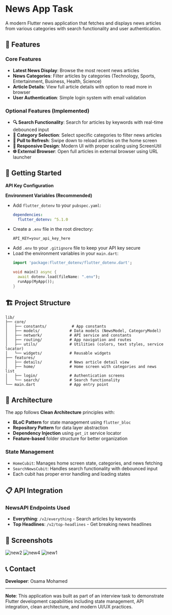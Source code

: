 # News App Task

A modern Flutter news application that fetches and displays news articles from various categories with search functionality and user authentication.

## 📱 Features

### Core Features
- **Latest News Display**: Browse the most recent news articles
- **News Categories**: Filter articles by categories (Technology, Sports, Entertainment, Business, Health, Science)
- **Article Details**: View full article details with option to read more in browser
- **User Authentication**: Simple login system with email validation

### Optional Features (Implemented)
- **🔍 Search Functionality**: Search for articles by keywords with real-time debounced input
- **📂 Category Selection**: Select specific categories to filter news articles
- **🔄 Pull to Refresh**: Swipe down to reload articles on the home screen
- **📱 Responsive Design**: Modern UI with proper scaling using ScreenUtil
- **🌐 External Browser**: Open full articles in external browser using URL launcher


## 🚀 Getting Started

**API Key Configuration**
   
   **Environment Variables (Recommended)**
   - Add `flutter_dotenv` to your `pubspec.yaml`:
     ```yaml
     dependencies:
       flutter_dotenv: ^5.1.0
     ```
   - Create a `.env` file in the root directory:
     ```env
     API_KEY=your_api_key_here
     ```
   - Add `.env` to your `.gitignore` file to keep your API key secure
   - Load the environment variables in your `main.dart`:
     ```dart
     import 'package:flutter_dotenv/flutter_dotenv.dart';
     
     void main() async {
       await dotenv.load(fileName: ".env");
       runApp(MyApp());
     }
     ```


## 🏗️ Project Structure

```
lib/
├── core/
│   ├── constants/           # App constants
│   ├── models/             # Data models (NewsModel, CategoryModel)
│   ├── network/            # API service and constants
│   ├── routing/            # App navigation and routes
│   ├── utils/              # Utilities (colors, text styles, service locator)
│   └── widgets/            # Reusable widgets
├── features/
│   ├── details/            # News article detail view
│   ├── home/               # Home screen with categories and news list
│   ├── login/              # Authentication screens
│   └── search/             # Search functionality
└── main.dart               # App entry point
```

## 🔧 Architecture

The app follows **Clean Architecture** principles with:
- **BLoC Pattern** for state management using `flutter_bloc`
- **Repository Pattern** for data layer abstraction
- **Dependency Injection** using `get_it` service locator
- **Feature-based** folder structure for better organization

### State Management
- `HomeCubit`: Manages home screen state, categories, and news fetching
- `SearchNewsCubit`: Handles search functionality with debounced input
- Each cubit has proper error handling and loading states

## 📋 API Integration

### NewsAPI Endpoints Used
- **Everything**: `/v2/everything` - Search articles by keywords
- **Top Headlines**: `/v2/top-headlines` - Get breaking news headlines


## 📸 Screenshots
![new2](https://github.com/user-attachments/assets/df915731-64e7-4c45-8d1a-75359fcd7e02)
![new4](https://github.com/user-attachments/assets/7983d625-29af-496e-a453-a7dcab934347)
![new1](https://github.com/user-attachments/assets/e7eaf033-d1cf-4d95-ba8e-91c03e1939b3)


## 📞 Contact

**Developer**: Osama Mohamed  


---

**Note**: This application was built as part of an interview task to demonstrate Flutter development capabilities including state management, API integration, clean architecture, and modern UI/UX practices.
